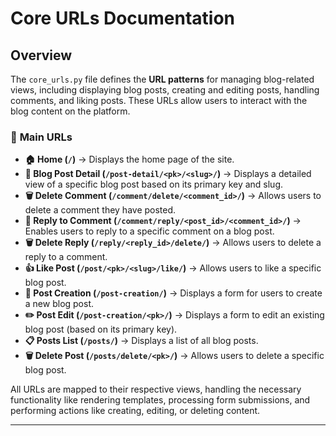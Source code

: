 # Core URLs Documentation

## Overview

The `core_urls.py` file defines the **URL patterns** for managing blog-related views, including displaying blog posts, creating and editing posts, handling comments, and liking posts. These URLs allow users to interact with the blog content on the platform.

### 📌 **Main URLs**
- **🏠 Home (`/`)** → Displays the home page of the site.
- **📄 Blog Post Detail (`/post-detail/<pk>/<slug>/`)** → Displays a detailed view of a specific blog post based on its primary key and slug.
- **🗑️ Delete Comment (`/comment/delete/<comment_id>/`)** → Allows users to delete a comment they have posted.
- **💬 Reply to Comment (`/comment/reply/<post_id>/<comment_id>/`)** → Enables users to reply to a specific comment on a blog post.
- **🗑️ Delete Reply (`/reply/<reply_id>/delete/`)** → Allows users to delete a reply to a comment.
- **👍 Like Post (`/post/<pk>/<slug>/like/`)** → Allows users to like a specific blog post.
- **📝 Post Creation (`/post-creation/`)** → Displays a form for users to create a new blog post.
- **✏️ Post Edit (`/post-creation/<pk>/`)** → Displays a form to edit an existing blog post (based on its primary key).
- **📋 Posts List (`/posts/`)** → Displays a list of all blog posts.
- **🗑️ Delete Post (`/posts/delete/<pk>/`)** → Allows users to delete a specific blog post.

All URLs are mapped to their respective views, handling the necessary functionality like rendering templates, processing form submissions, and performing actions like creating, editing, or deleting content.

---

